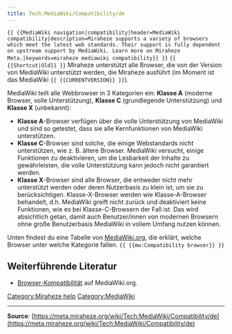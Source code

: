 ```yaml
---
title: Tech:MediaWiki/Compatibility/de
---
```


 `{{ {{MediaWiki navigation|compatibility|header=MediaWiki compatibility|description=Miraheze supports a variety of browsers which meet the latest web standards. Their support is fully dependent on upstream support by MediaWiki. Learn more on Miraheze Meta.|keywords=miraheze mediawiki compatibility}} }}` `{{ {{Shortcut|Old}} }}`
Miraheze unterstützt alle Browser, die von der Version von MediaWiki unterstützt werden, die Miraheze ausführt (im Moment ist das MediaWiki `{{ {{CURRENTVERSION}} }}`).

MediaWiki teilt alle Webbrowser in 3 Kategorien ein: **Klasse A** (moderne Browser, volle Unterstützung), **Klasse C** (grundlegende Unterstützung) und **Klasse X** (unbekannt):

* **Klasse A**-Browser verfügen über die volle Unterstützung von MediaWiki und sind so getestet, dass sie alle Kernfunktionen von MediaWiki unterstützen.
* **Klasse C**-Browser sind solche, die einige Webstandards nicht unterstützen, wie z. B. ältere Browser. MediaWiki versucht, einige Funktionen zu deaktivieren, um die Lesbarkeit der Inhalte zu gewährleisten, die volle Unterstützung kann jedoch nicht garantiert werden.
* **Klasse X**-Browser sind alle Browser, die entweder nicht mehr unterstützt werden oder deren Nutzerbasis zu klein ist, um sie zu berücksichtigen. Klasse-X-Browser werden wie Klasse-A-Browser behandelt, d.h. MediaWiki greift nicht zurück und deaktiviert keine Funktionen, wie es bei Klasse-C-Browsern der Fall ist. Das wird absichtlich getan, damit auch Benutzer/innen von modernen Browsern ohne große Benutzerbasis MediaWiki in vollem Umfang nutzen können.

Unten findest du eine Tabelle von [MediaWiki.org](https://meta.miraheze.org/wiki/mw:), die erklärt, welche Browser unter welche Kategorie fallen. `{{ {{mw:Compatibility browser}} }}`

## Weiterführende Literatur 

* [Browser-Kompatibilität](https://meta.miraheze.org/wiki/mw:Compatibility#Browsers) auf MediaWiki.org.

[Category:Miraheze help](https://meta.miraheze.org/wiki/Category:Miraheze_help)
[Category:MediaWiki](https://meta.miraheze.org/wiki/Category:MediaWiki)

----
**Source**: [https://meta.miraheze.org/wiki/Tech:MediaWiki/Compatibility/de](https://meta.miraheze.org/wiki/Tech:MediaWiki/Compatibility/de)